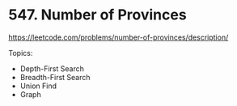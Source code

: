 # 547. Number of Provinces

https://leetcode.com/problems/number-of-provinces/description/

Topics:
- Depth-First Search
- Breadth-First Search
- Union Find
- Graph
